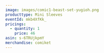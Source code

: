 ```yaml
---
image: images/comic1-beast-set-yugioh.png
producttype: Mini Sleeves
eventId: mkb4XfKk_
pricings:
  - quantity: 1
    price: 46
asin: s-6TRUjkpmY
merchandise: comiket
---
```

